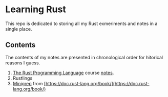 # Learning Rust

This repo is dedicated to storing all my Rust exmeriments and notes in a single place.

## Contents

The contents of my notes are presented in chronological order for hitorical reasons I guess.

1. [The Rust Programming Language](https://www.udemy.com/rust-lang/) course [notes](/course-notes).
2. Rustlings
3. [Minigrep](/minigrep) from [https://doc.rust-lang.org/book/](https://doc.rust-lang.org/book/)